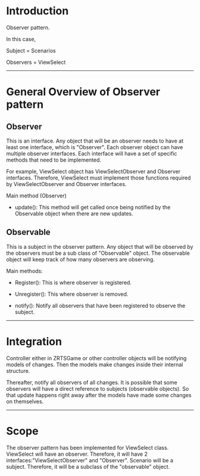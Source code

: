 # Introduction #
Observer pattern.

In this case,

Subject = Scenarios

Observers = ViewSelect


---

# General Overview of Observer pattern #

## Observer ##
This is an interface. Any object that will be an observer needs to have at least one interface, which is "Observer". Each observer object can have multiple observer interfaces. Each interface will have a set of specific methods that need to be implemented.

For example, ViewSelect object has ViewSelectObserver and Observer interfaces. Therefore, ViewSelect must implement those functions required by ViewSelectObserver and Observer interfaces.



Main method (Observer)

- update(): This method will get called once being notified by the Observable object when there are new updates.



## Observable ##
This is a subject in the observer pattern. Any object that will be observed by the observers must be a sub class of "Observable" object.
The observable object will keep track of how many observers are observing.

Main methods:

- Register(): This is where observer is registered.

- Unregister(): This where observer is removed.

- notify(): Notify all observers that have been registered to observe the subject.


---


# Integration #
Controller either in ZRTSGame or other controller objects will be notifying models of changes. Then the models make changes inside their internal structure.

Thereafter, notify all observers of all changes. It is possible that some observers will have a direct reference to subjects (observable objects). So that update happens right away after the models have made some changes on themselves.



---

# Scope #
The observer pattern has been implemented for ViewSelect class.
ViewSelect will have an observer. Therefore, it will have 2 interfaces:"ViewSelectObserver" and "Observer".
Scenario will be a subject. Therefore, it will be a subclass of the "observable" object.